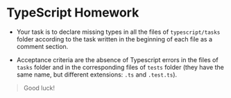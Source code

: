 # TypeScript Homework

- Your task is to declare missing types in all the files of `typescript/tasks` folder according to the task written in the beginning of each file as a comment section.

- Acceptance criteria are the absence of Typescript errors in the files of `tasks` folder and in the corresponding files of `tests` folder (they have the same name, but different extensions: `.ts` and `.test.ts`).

> Good luck!
